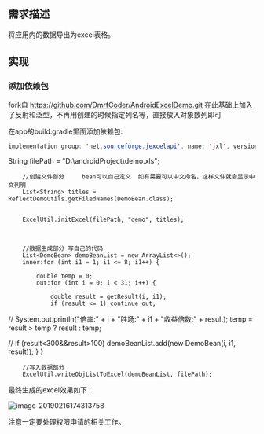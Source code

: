 ##  需求描述

将应用内的数据导出为excel表格。

##  实现

###  添加依赖包
fork自  https://github.com/DmrfCoder/AndroidExcelDemo.git
在此基础上加入了反射和泛型，不再用创建的时候指定列名等，直接放入对象数列即可


在app的build.gradle里面添加依赖包:

```java
implementation group: 'net.sourceforge.jexcelapi', name: 'jxl', version: '2.6.12'
```

  String filePath = "D:\\androidProject\\demo.xls";

        //创建文件部分     bean可以自己定义  如有需要可以中文命名，这样文件就会显示中文列明
        List<String> titles = ReflectDemoUtils.getFiledNames(DemoBean.class);


        ExcelUtil.initExcel(filePath, "demo", titles);



        //数据生成部分 写自己的代码
        List<DemoBean> demoBeanList = new ArrayList<>();
        inner:for (int i1 = 1; i1 <= 8; i1++) {

            double temp = 0;
            out:for (int i = 0; i < 31; i++) {

                double result = getResult(i, i1);
                if (result <= 1) continue out;
//                System.out.println("倍率:" + i + "胜场:" + i1 + "收益倍数:" + result);
                temp = result > temp ? result : temp;

//                if (result<300&&result>100)
                demoBeanList.add(new DemoBean(i, i1, result));
            }
        }

        //写入数据部分
        ExcelUtil.writeObjListToExcel(demoBeanList, filePath);

最终生成的excel效果如下：

![image-20190216174313758](https://ws3.sinaimg.cn/large/006tKfTcly1g08empfrhrj30u01o0tby.jpg)

注意一定要处理权限申请的相关工作。